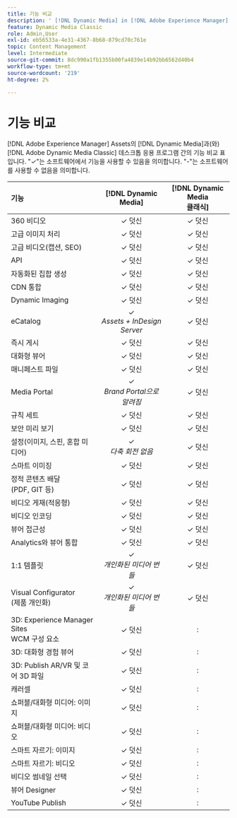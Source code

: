 ```yaml
---
title: 기능 비교
description: ' [!DNL Dynamic Media] in [!DNL Adobe Experience Manager] Assets과 [!DNL Adobe Dynamic Media Classic] 데스크톱 응용 프로그램 간의 기능 비교 표입니다.'
feature: Dynamic Media Classic
role: Admin,User
exl-id: eb56533a-4e31-4367-8b68-879cd70c761e
topic: Content Management
level: Intermediate
source-git-commit: 8dc990a1fb1355b00fa4839e14b92bb6562d40b4
workflow-type: tm+mt
source-wordcount: '219'
ht-degree: 2%

---
```


# 기능 비교

[!DNL Adobe Experience Manager] Assets의 [!DNL Dynamic Media]과(와) [!DNL Adobe Dynamic Media Classic] 데스크톱 응용 프로그램 간의 기능 비교 표입니다. &quot;✓&quot;는 소프트웨어에서 기능을 사용할 수 있음을 의미합니다. &quot;-&quot;는 소프트웨어를 사용할 수 없음을 의미합니다.

| 기능 | [!DNL Dynamic Media] | [!DNL Dynamic Media<br>클래식] |
| :--- | :---: | :---: |
| 360 비디오 | ✓ 덧신 | ✓ 덧신 |
| 고급 이미지 처리 | ✓ 덧신 | ✓ 덧신 |
| 고급 비디오(캡션, SEO) | ✓ 덧신 | ✓ 덧신 |
| API | ✓ 덧신 | ✓ 덧신 |
| 자동화된 집합 생성 | ✓ 덧신 | ✓ 덧신 |
| CDN 통합 | ✓ 덧신 | ✓ 덧신 |
| Dynamic Imaging | ✓ 덧신 | ✓ 덧신 |
| eCatalog | ✓ <br>*Assets + InDesign Server* | ✓ 덧신 |
| 즉시 게시 | ✓ 덧신 | ✓ 덧신 |
| 대화형 뷰어 | ✓ 덧신 | ✓ 덧신 |
| 매니페스트 파일 | ✓ 덧신 | ✓ 덧신 |
| Media Portal | ✓ <br>*Brand Portal으로 알려짐* | ✓ 덧신 |
| 규칙 세트 | ✓ 덧신 | ✓ 덧신 |
| 보안 미리 보기 | ✓ 덧신 | ✓ 덧신 |
| 설정(이미지, 스핀, 혼합 미디어) | ✓ <br>*다축 회전 없음* | ✓ 덧신 |
| 스마트 이미징 | ✓ 덧신 | ✓ 덧신 |
| 정적 콘텐츠 배달<br>(PDF, GIT 등) | ✓ 덧신 | ✓ 덧신 |
| 비디오 게재(적응형) | ✓ 덧신 | ✓ 덧신 |
| 비디오 인코딩 | ✓ 덧신 | ✓ 덧신 |
| 뷰어 접근성 | ✓ 덧신 | ✓ 덧신 |
| Analytics와 뷰어 통합 | ✓ 덧신 | ✓ 덧신 |
| 1:1 템플릿 | ✓ <br>*개인화된 미디어 번들* | ✓ 덧신 |
| Visual Configurator<br>(제품 개인화) | ✓ <br>*개인화된 미디어 번들* | ✓ 덧신 |
| 3D: Experience Manager Sites<br>WCM 구성 요소 | ✓ 덧신 | : |
| 3D: 대화형 경험 뷰어 | ✓ 덧신 | : |
| 3D: Publish AR/VR 및 코어 3D 파일 | ✓ 덧신 | : |
| 캐러셀 | ✓ 덧신 | : |
| 쇼퍼블/대화형 미디어: 이미지 | ✓ 덧신 | : |
| 쇼퍼블/대화형 미디어: 비디오 | ✓ 덧신 | : |
| 스마트 자르기: 이미지 | ✓ 덧신 | : |
| 스마트 자르기: 비디오 | ✓ 덧신 | : |
| 비디오 썸네일 선택 | ✓ 덧신 | : |
| 뷰어 Designer | ✓ 덧신 | : |
| YouTube Publish | ✓ 덧신 | : |
